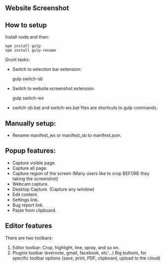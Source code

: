 ## Website Screenshot

## How to setup

Install node and then:

    npm install gulp
    npm install gulp-rename

Grunt tasks:

 * Switch to selection bar extension:

    gulp switch-sb

 * Switch to website screenshot extension:

    gulp switch-ws

 *	switch-sb.bat and switch-ws.bat files are shortcuts to gulp commands.

## Manually setup:

 *	Rename manifest_ws or manifest_sb to manifest.json.

## Popup features:
 * Capture visible page.
 * Capture all page.
 * Capture region of the screen (Many users like to crop BEFORE they taking the screenshot)
 * Webcam capture.
 * Desktop Capture. (Capture any window)
 * Edit content.
 * Settings link.
 * Bug report link.
 * Paste from clipboard.

## Editor features

There are two toolbars:
 1. Editor toolbar: Crop, highlight, line, spray, and so on.
 2. Plugins toolbar (evernote, gmail, facebook, etc'...)
    Big buttons, for specific toolbar options (save, print, PDF, clipboard, upload to the cloud)